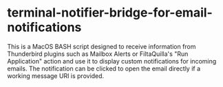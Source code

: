 # terminal-notifier-bridge-for-email-notifications
This is a MacOS BASH script designed to receive information from Thunderbird plugins such as Mailbox Alerts or FiltaQuilla's "Run Application" action and use it to display custom notifications for incoming emails. The notification can be clicked to open the email directly if a working message URI is provided. 
